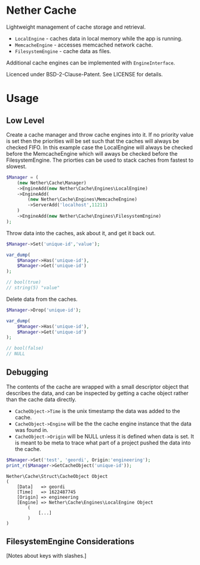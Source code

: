 # Nether Cache

Lightweight management of cache storage and retrieval.

* `LocalEngine` - caches data in local memory while the app is running.
* `MemcacheEngine` - accesses memcached network cache.
* `FilesystemEngine` - cache data as files.

Additional cache engines can be implemented with `EngineInterface`.

Licenced under BSD-2-Clause-Patent. See LICENSE for details.

# Usage

## Low Level

Create a cache manager and throw cache engines into it. If no priority value is set then the priorities will be set such that the caches will always be checked FIFO. In this example case the LocalEngine will always be checked before the MemcacheEngine which will aways be checked before the FilesystemEngine. The priorties can be used to stack caches from fastest to slowest.

```php
$Manager = (
	(new Nether\Cache\Manager)
	->EngineAdd(new Nether\Cache\Engines\LocalEngine)
	->EngineAdd(
		(new Nether\Cache\Engines\MemcacheEngine)
		->ServerAdd('localhost',11211)
	)
	->EngineAdd(new Nether\Cache\Engines\FilesystemEngine)
);
```

Throw data into the caches, ask about it, and get it back out.

```php
$Manager->Set('unique-id','value');

var_dump(
	$Manager->Has('unique-id'),
	$Manager->Get('unique-id')
);

// bool(true)
// string(5) "value"
```

Delete data from the caches.

```php
$Manager->Drop('unique-id');

var_dump(
	$Manager->Has('unique-id'),
	$Manager->Get('unique-id')
);

// bool(false)
// NULL
```

## Debugging

The contents of the cache are wrapped with a small descriptor object that describes the data, and can be inspected by getting a cache object rather than the cache data directly.

* `CacheObject->Time` is the unix timestamp the data was added to the cache.
* `CacheObject->Engine` will be the the cache engine instance that the data was found in.
* `CacheObject->Origin` will be NULL unless it is defined when data is set. It is meant to be meta to trace what part of a project pushed the data into the cache.

```php
$Manager->Set('test', 'geordi', Origin:'engineering');
print_r($Manager->GetCacheObject('unique-id'));
```

```
Nether\Cache\Struct\CacheObject Object
(
	[Data]   => geordi
	[Time]   => 1622487745
	[Origin] => engineering
	[Engine] => Nether\Cache\Engines\LocalEngine Object
		(
			[...]
		)
)
```

## FilesystemEngine Considerations

[Notes about keys with slashes.]

